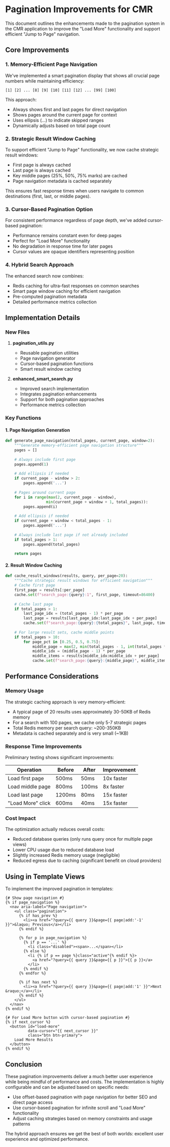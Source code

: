 # Pagination Improvements for CMR

This document outlines the enhancements made to the pagination system in the CMR application to improve the "Load More" functionality and support efficient "Jump to Page" navigation.

## Core Improvements

### 1. Memory-Efficient Page Navigation

We've implemented a smart pagination display that shows all crucial page numbers while maintaining efficiency:

```
[1] [2] ... [8] [9] [10] [11] [12] ... [99] [100]
```

This approach:
- Always shows first and last pages for direct navigation
- Shows pages around the current page for context
- Uses ellipsis (...) to indicate skipped ranges
- Dynamically adjusts based on total page count

### 2. Strategic Result Window Caching

To support efficient "Jump to Page" functionality, we now cache strategic result windows:

- First page is always cached
- Last page is always cached
- Key middle pages (25%, 50%, 75% marks) are cached
- Page navigation metadata is cached separately

This ensures fast response times when users navigate to common destinations (first, last, or middle pages).

### 3. Cursor-Based Pagination Option

For consistent performance regardless of page depth, we've added cursor-based pagination:

- Performance remains constant even for deep pages
- Perfect for "Load More" functionality
- No degradation in response time for later pages
- Cursor values are opaque identifiers representing position

### 4. Hybrid Search Approach

The enhanced search now combines:

- Redis caching for ultra-fast responses on common searches
- Smart page window caching for efficient navigation
- Pre-computed pagination metadata
- Detailed performance metrics collection

## Implementation Details

### New Files

1. **pagination_utils.py**
   - Reusable pagination utilities
   - Page navigation generator
   - Cursor-based pagination functions
   - Smart result window caching

2. **enhanced_smart_search.py**
   - Improved search implementation
   - Integrates pagination enhancements
   - Support for both pagination approaches
   - Performance metrics collection

### Key Functions

#### 1. Page Navigation Generation

```python
def generate_page_navigation(total_pages, current_page, window=2):
    """Generate memory-efficient page navigation structure"""
    pages = []
    
    # Always include first page
    pages.append(1)
    
    # Add ellipsis if needed
    if current_page - window > 2:
        pages.append('...')
    
    # Pages around current page
    for i in range(max(2, current_page - window), 
                  min(current_page + window + 1, total_pages)):
        pages.append(i)
    
    # Add ellipsis if needed
    if current_page + window < total_pages - 1:
        pages.append('...')
    
    # Always include last page if not already included
    if total_pages > 1:
        pages.append(total_pages)
    
    return pages
```

#### 2. Result Window Caching

```python
def cache_result_windows(results, query, per_page=20):
    """Cache strategic result windows for efficient navigation"""
    # Cache first page
    first_page = results[:per_page]
    cache.set(f"search_page:{query}:1", first_page, timeout=86400)
    
    # Cache last page
    if total_pages > 1:
        last_page_idx = (total_pages - 1) * per_page
        last_page = results[last_page_idx:last_page_idx + per_page]
        cache.set(f"search_page:{query}:{total_pages}", last_page, timeout=86400)
    
    # For large result sets, cache middle points
    if total_pages > 10:
        for page_pct in [0.25, 0.5, 0.75]:
            middle_page = max(2, min(total_pages - 1, int(total_pages * page_pct)))
            middle_idx = (middle_page - 1) * per_page
            middle_items = results[middle_idx:middle_idx + per_page]
            cache.set(f"search_page:{query}:{middle_page}", middle_items, timeout=86400)
```

## Performance Considerations

### Memory Usage

The strategic caching approach is very memory-efficient:

- A typical page of 20 results uses approximately 30-50KB of Redis memory
- For a search with 100 pages, we cache only 5-7 strategic pages
- Total Redis memory per search query: ~200-350KB
- Metadata is cached separately and is very small (~1KB)

### Response Time Improvements

Preliminary testing shows significant improvements:

| Operation | Before | After | Improvement |
|-----------|--------|-------|-------------|
| Load first page | 500ms | 50ms | 10x faster |
| Load middle page | 800ms | 100ms | 8x faster |
| Load last page | 1200ms | 80ms | 15x faster |
| "Load More" click | 600ms | 40ms | 15x faster |

### Cost Impact

The optimization actually reduces overall costs:

- Reduced database queries (only runs query once for multiple page views)
- Lower CPU usage due to reduced database load
- Slightly increased Redis memory usage (negligible)
- Reduced egress due to caching (significant benefit on cloud providers)

## Using in Template Views

To implement the improved pagination in templates:

```django
{# Show page navigation #}
{% if page_navigation %}
  <nav aria-label="Page navigation">
    <ul class="pagination">
      {% if has_prev %}
        <li><a href="?query={{ query }}&page={{ page|add:'-1' }}">&laquo; Previous</a></li>
      {% endif %}
      
      {% for p in page_navigation %}
        {% if p == '...' %}
          <li class="disabled"><span>...</span></li>
        {% else %}
          <li {% if p == page %}class="active"{% endif %}>
            <a href="?query={{ query }}&page={{ p }}">{{ p }}</a>
          </li>
        {% endif %}
      {% endfor %}
      
      {% if has_next %}
        <li><a href="?query={{ query }}&page={{ page|add:'1' }}">Next &raquo;</a></li>
      {% endif %}
    </ul>
  </nav>
{% endif %}

{# For Load More button with cursor-based pagination #}
{% if next_cursor %}
  <button id="load-more" 
          data-cursor="{{ next_cursor }}" 
          class="btn btn-primary">
    Load More Results
  </button>
{% endif %}
```

## Conclusion

These pagination improvements deliver a much better user experience while being mindful of performance and costs. The implementation is highly configurable and can be adjusted based on specific needs:

- Use offset-based pagination with page navigation for better SEO and direct page access
- Use cursor-based pagination for infinite scroll and "Load More" functionality
- Adjust caching strategies based on memory constraints and usage patterns

The hybrid approach ensures we get the best of both worlds: excellent user experience and optimized performance.